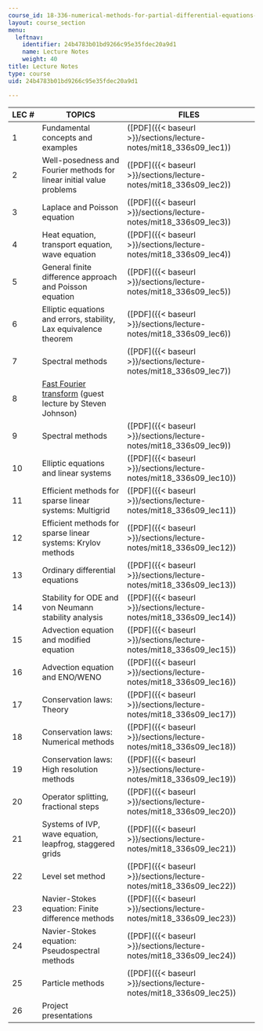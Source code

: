 ```yaml
---
course_id: 18-336-numerical-methods-for-partial-differential-equations-spring-2009
layout: course_section
menu:
  leftnav:
    identifier: 24b4783b01bd9266c95e35fdec20a9d1
    name: Lecture Notes
    weight: 40
title: Lecture Notes
type: course
uid: 24b4783b01bd9266c95e35fdec20a9d1

---
```


| LEC # | TOPICS | FILES |
| --- | --- | --- |
| 1 | Fundamental concepts and examples | ([PDF]({{< baseurl >}}/sections/lecture-notes/mit18_336s09_lec1)) |
| 2 | Well-posedness and Fourier methods for linear initial value problems | ([PDF]({{< baseurl >}}/sections/lecture-notes/mit18_336s09_lec2)) |
| 3 | Laplace and Poisson equation | ([PDF]({{< baseurl >}}/sections/lecture-notes/mit18_336s09_lec3)) |
| 4 | Heat equation, transport equation, wave equation | ([PDF]({{< baseurl >}}/sections/lecture-notes/mit18_336s09_lec4)) |
| 5 | General finite difference approach and Poisson equation | ([PDF]({{< baseurl >}}/sections/lecture-notes/mit18_336s09_lec5)) |
| 6 | Elliptic equations and errors, stability, Lax equivalence theorem | ([PDF]({{< baseurl >}}/sections/lecture-notes/mit18_336s09_lec6)) |
| 7 | Spectral methods | ([PDF]({{< baseurl >}}/sections/lecture-notes/mit18_336s09_lec7)) |
| 8 | [Fast Fourier transform](http://cnx.org/content/m16336/latest/) (guest lecture by Steven Johnson) | &nbsp; |
| 9 | Spectral methods | ([PDF]({{< baseurl >}}/sections/lecture-notes/mit18_336s09_lec9)) |
| 10 | Elliptic equations and linear systems | ([PDF]({{< baseurl >}}/sections/lecture-notes/mit18_336s09_lec10)) |
| 11 | Efficient methods for sparse linear systems: Multigrid | ([PDF]({{< baseurl >}}/sections/lecture-notes/mit18_336s09_lec11)) |
| 12 | Efficient methods for sparse linear systems: Krylov methods | ([PDF]({{< baseurl >}}/sections/lecture-notes/mit18_336s09_lec12)) |
| 13 | Ordinary differential equations | ([PDF]({{< baseurl >}}/sections/lecture-notes/mit18_336s09_lec13)) |
| 14 | Stability for ODE and von Neumann stability analysis | ([PDF]({{< baseurl >}}/sections/lecture-notes/mit18_336s09_lec14)) |
| 15 | Advection equation and modified equation | ([PDF]({{< baseurl >}}/sections/lecture-notes/mit18_336s09_lec15)) |
| 16 | Advection equation and ENO/WENO | ([PDF]({{< baseurl >}}/sections/lecture-notes/mit18_336s09_lec16)) |
| 17 | Conservation laws: Theory | ([PDF]({{< baseurl >}}/sections/lecture-notes/mit18_336s09_lec17)) |
| 18 | Conservation laws: Numerical methods | ([PDF]({{< baseurl >}}/sections/lecture-notes/mit18_336s09_lec18)) |
| 19 | Conservation laws: High resolution methods | ([PDF]({{< baseurl >}}/sections/lecture-notes/mit18_336s09_lec19)) |
| 20 | Operator splitting, fractional steps | ([PDF]({{< baseurl >}}/sections/lecture-notes/mit18_336s09_lec20)) |
| 21 | Systems of IVP, wave equation, leapfrog, staggered grids | ([PDF]({{< baseurl >}}/sections/lecture-notes/mit18_336s09_lec21)) |
| 22 | Level set method | ([PDF]({{< baseurl >}}/sections/lecture-notes/mit18_336s09_lec22)) |
| 23 | Navier-Stokes equation: Finite difference methods | ([PDF]({{< baseurl >}}/sections/lecture-notes/mit18_336s09_lec23)) |
| 24 | Navier-Stokes equation: Pseudospectral methods | ([PDF]({{< baseurl >}}/sections/lecture-notes/mit18_336s09_lec24)) |
| 25 | Particle methods | ([PDF]({{< baseurl >}}/sections/lecture-notes/mit18_336s09_lec25)) |
| 26 | Project presentations |